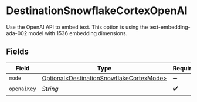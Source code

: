 # DestinationSnowflakeCortexOpenAI

Use the OpenAI API to embed text. This option is using the text-embedding-ada-002 model with 1536 embedding dimensions.


## Fields

| Field                                                                                              | Type                                                                                               | Required                                                                                           | Description                                                                                        |
| -------------------------------------------------------------------------------------------------- | -------------------------------------------------------------------------------------------------- | -------------------------------------------------------------------------------------------------- | -------------------------------------------------------------------------------------------------- |
| `mode`                                                                                             | [Optional\<DestinationSnowflakeCortexMode>](../../models/shared/DestinationSnowflakeCortexMode.md) | :heavy_minus_sign:                                                                                 | N/A                                                                                                |
| `openaiKey`                                                                                        | *String*                                                                                           | :heavy_check_mark:                                                                                 | N/A                                                                                                |